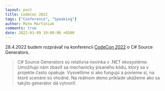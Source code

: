 ```yaml
---
layout: post
title: CodeCon 2022
tags: ["Conference", "Speaking"]
author: Miňo Martiniak
comments: true
date: 2022-03-09 19:00:00 +0100
---
```


28.4.2022 budem rozprávať na konferencii [CodeCon 2022](https://www.codecon.sk/) o C# Source Generators.

> C# Source Generators sú relatívna novinka v .NET ekosystéme. Umožňujú nám zbaviť sa mechanicky písaného kódu, ktorý sa v projekte často opakuje. Vysvetlíme si ako fungujú a povieme si, na ktoré scenáre sú vhodné. Na reálnom demo príklade ukážeme ako sa takýto generátor dá vytvoriť.